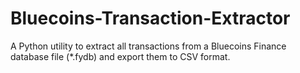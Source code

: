 # Bluecoins-Transaction-Extractor
A Python utility to extract all transactions from a Bluecoins Finance database file (*.fydb) and export them to CSV format.
